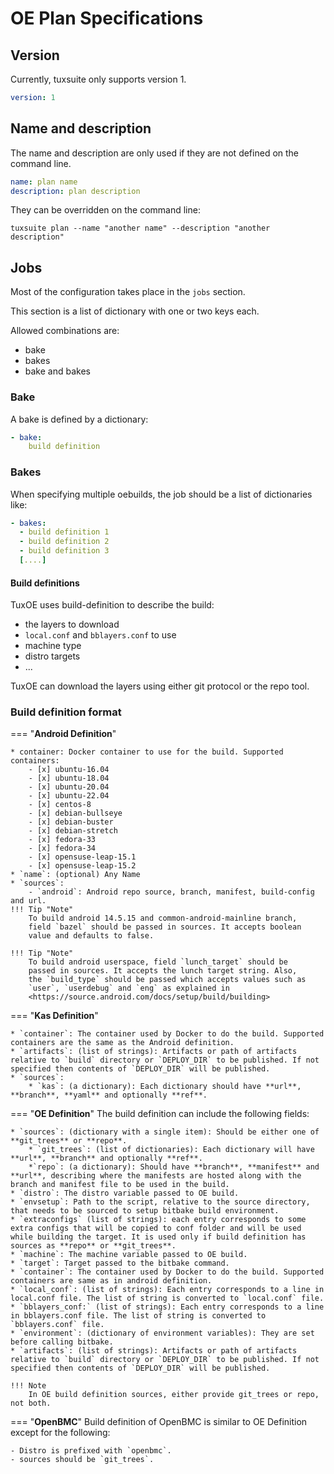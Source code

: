 # OE Plan Specifications

## Version

Currently, tuxsuite only supports version 1.

```yaml
version: 1
```

## Name and description

The name and description are only used if they are not defined on the command line.

```yaml
name: plan name
description: plan description
```

They can be overridden on the command line:

```shell
tuxsuite plan --name "another name" --description "another description"
```

## Jobs

Most of the configuration takes place in the `jobs` section.

This section is a list of dictionary with one or two keys each.

Allowed combinations are:

* bake
* bakes
* bake and bakes

### Bake

A bake is defined by a dictionary:

```yaml
- bake:
    build definition
```

### Bakes

When specifying multiple oebuilds, the job should be a list of dictionaries like:

```yaml
- bakes:
  - build definition 1
  - build definition 2
  - build definition 3
  [....]
```

#### Build definitions

TuxOE uses build-definition to describe the build:

* the layers to download
* `local.conf` and `bblayers.conf` to use
* machine type
* distro targets
* ...

TuxOE can download the layers using either git protocol or the repo tool.

### Build definition format

=== "**Android Definition**"

    * container: Docker container to use for the build. Supported containers:
        - [x] ubuntu-16.04
        - [x] ubuntu-18.04
        - [x] ubuntu-20.04
        - [x] ubuntu-22.04
        - [x] centos-8
        - [x] debian-bullseye
        - [x] debian-buster
        - [x] debian-stretch
        - [x] fedora-33
        - [x] fedora-34
        - [x] opensuse-leap-15.1
        - [x] opensuse-leap-15.2
    * `name`: (optional) Any Name
    * `sources`:
        - `android`: Android repo source, branch, manifest, build-config and url.
    !!! Tip "Note"
        To build android 14.5.15 and common-android-mainline branch,
        field `bazel` should be passed in sources. It accepts boolean
        value and defaults to false.

    !!! Tip "Note"
        To build android userspace, field `lunch_target` should be
        passed in sources. It accepts the lunch target string. Also,
        the `build_type` should be passed which accepts values such as
        `user`, `userdebug` and `eng` as explained in
        <https://source.android.com/docs/setup/build/building>

=== "**Kas Definition**"

    * `container`: The container used by Docker to do the build. Supported containers are the same as the Android definition.
    * `artifacts`: (list of strings): Artifacts or path of artifacts relative to `build` directory or `DEPLOY_DIR` to be published. If not specified then contents of `DEPLOY_DIR` will be published.
    * `sources`:
        * `kas`: (a dictionary): Each dictionary should have **url**, **branch**, **yaml** and optionally **ref**.

=== "**OE Definition**"
    The build definition can include the following fields:

    * `sources`: (dictionary with a single item): Should be either one of **git_trees** or **repo**.
        * `git_trees`: (list of dictionaries): Each dictionary will have **url**, **branch** and optionally **ref**.
        *`repo`: (a dictionary): Should have **branch**, **manifest** and **url**, describing where the manifests are hosted along with the branch and manifest file to be used in the build.
    * `distro`: The distro variable passed to OE build.
    * `envsetup`: Path to the script, relative to the source directory, that needs to be sourced to setup bitbake build environment.
    * `extraconfigs` (list of strings): each entry corresponds to some extra configs that will be copied to conf folder and will be used while building the target. It is used only if build definition has sources as **repo** or **git_trees**.
    * `machine`: The machine variable passed to OE build.
    * `target`: Target passed to the bitbake command.
    * `container`: The container used by Docker to do the build. Supported containers are same as in android definition.
    * `local_conf`: (list of strings): Each entry corresponds to a line in local.conf file. The list of string is converted to `local.conf` file.
    * `bblayers_conf:` (list of strings): Each entry corresponds to a line in bblayers.conf file. The list of string is converted to `bblayers.conf` file.
    * `environment`: (dictionary of environment variables): They are set before calling bitbake.
    * `artifacts`: (list of strings): Artifacts or path of artifacts relative to `build` directory or `DEPLOY_DIR` to be published. If not specified then contents of `DEPLOY_DIR` will be published.

    !!! Note
        In OE build definition sources, either provide git_trees or repo, not both.

=== "**OpenBMC**"
    Build definition of OpenBMC is similar to OE Definition except for the following:

    - Distro is prefixed with `openbmc`.
    - sources should be `git_trees`.
